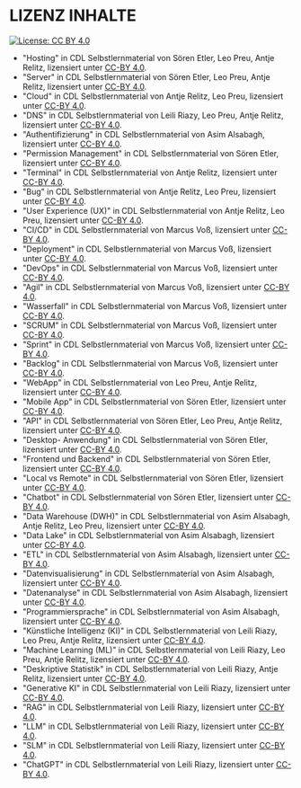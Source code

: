 # LIZENZ INHALTE

[![License: CC BY 4.0](https://img.shields.io/badge/License-CC%20BY%204.0-lightgrey.svg)](https://creativecommons.org/licenses/by/4.0/deed.de)

- "Hosting" in CDL Selbstlernmaterial von Sören Etler, Leo Preu, Antje Relitz, lizensiert unter [CC-BY 4.0](https://creativecommons.org/licenses/by/4.0/deed.de).
- "Server" in CDL Selbstlernmaterial von Sören Etler, Leo Preu, Antje Relitz, lizensiert unter [CC-BY 4.0](https://creativecommons.org/licenses/by/4.0/deed.de).
- "Cloud" in CDL Selbstlernmaterial von Antje Relitz, Leo Preu, lizensiert unter [CC-BY 4.0](https://creativecommons.org/licenses/by/4.0/deed.de).
- "DNS" in CDL Selbstlernmaterial von Leili Riazy, Leo Preu, Antje Relitz, lizensiert unter [CC-BY 4.0](https://creativecommons.org/licenses/by/4.0/deed.de).
- "Authentifizierung" in CDL Selbstlernmaterial von Asim Alsabagh, lizensiert unter [CC-BY 4.0](https://creativecommons.org/licenses/by/4.0/deed.de).
- "Permission Management" in CDL Selbstlernmaterial von Sören Etler, lizensiert unter [CC-BY 4.0](https://creativecommons.org/licenses/by/4.0/deed.de).
- "Terminal" in CDL Selbstlernmaterial von Antje Relitz, lizensiert unter [CC-BY 4.0](https://creativecommons.org/licenses/by/4.0/deed.de).
- "Bug" in CDL Selbstlernmaterial von Antje Relitz, Leo Preu, lizensiert unter [CC-BY 4.0](https://creativecommons.org/licenses/by/4.0/deed.de).
- "User Experience (UX)" in CDL Selbstlernmaterial von Antje Relitz, Leo Preu, lizensiert unter [CC-BY 4.0](https://creativecommons.org/licenses/by/4.0/deed.de).
- "CI/CD" in CDL Selbstlernmaterial von Marcus Voß, lizensiert unter [CC-BY 4.0](https://creativecommons.org/licenses/by/4.0/deed.de).
- "Deployment" in CDL Selbstlernmaterial von Marcus Voß, lizensiert unter [CC-BY 4.0](https://creativecommons.org/licenses/by/4.0/deed.de).
- "DevOps" in CDL Selbstlernmaterial von Marcus Voß, lizensiert unter [CC-BY 4.0](https://creativecommons.org/licenses/by/4.0/deed.de).
- "Agil" in CDL Selbstlernmaterial von Marcus Voß, lizensiert unter [CC-BY 4.0](https://creativecommons.org/licenses/by/4.0/deed.de).
- "Wasserfall" in CDL Selbstlernmaterial von Marcus Voß, lizensiert unter [CC-BY 4.0](https://creativecommons.org/licenses/by/4.0/deed.de).
- "SCRUM" in CDL Selbstlernmaterial von Marcus Voß, lizensiert unter [CC-BY 4.0](https://creativecommons.org/licenses/by/4.0/deed.de).
- "Sprint" in CDL Selbstlernmaterial von Marcus Voß, lizensiert unter [CC-BY 4.0](https://creativecommons.org/licenses/by/4.0/deed.de).
- "Backlog" in CDL Selbstlernmaterial von Marcus Voß, lizensiert unter [CC-BY 4.0](https://creativecommons.org/licenses/by/4.0/deed.de).
- "WebApp" in CDL Selbstlernmaterial von Leo Preu, Antje Relitz, lizensiert unter [CC-BY 4.0](https://creativecommons.org/licenses/by/4.0/deed.de).
- "Mobile App" in CDL Selbstlernmaterial von Sören Etler, lizensiert unter [CC-BY 4.0](https://creativecommons.org/licenses/by/4.0/deed.de).
- "API" in CDL Selbstlernmaterial von Sören Etler, Leo Preu, Antje Relitz, lizensiert unter [CC-BY 4.0](https://creativecommons.org/licenses/by/4.0/deed.de).
- "Desktop- Anwendung" in CDL Selbstlernmaterial von Sören Etler, lizensiert unter [CC-BY 4.0](https://creativecommons.org/licenses/by/4.0/deed.de).
- "Frontend und Backend" in CDL Selbstlernmaterial von Sören Etler, lizensiert unter [CC-BY 4.0](https://creativecommons.org/licenses/by/4.0/deed.de).
- "Local vs Remote" in CDL Selbstlernmaterial von Sören Etler, lizensiert unter [CC-BY 4.0](https://creativecommons.org/licenses/by/4.0/deed.de).
- "Chatbot" in CDL Selbstlernmaterial von Sören Etler, lizensiert unter [CC-BY 4.0](https://creativecommons.org/licenses/by/4.0/deed.de).
- "Data Warehouse (DWH)" in CDL Selbstlernmaterial von Asim Alsabagh, Antje Relitz, Leo Preu, lizensiert unter [CC-BY 4.0](https://creativecommons.org/licenses/by/4.0/deed.de).
- "Data Lake" in CDL Selbstlernmaterial von Asim Alsabagh, lizensiert unter [CC-BY 4.0](https://creativecommons.org/licenses/by/4.0/deed.de).
- "ETL" in CDL Selbstlernmaterial von Asim Alsabagh, lizensiert unter [CC-BY 4.0](https://creativecommons.org/licenses/by/4.0/deed.de).
- "Datenvisualisierung" in CDL Selbstlernmaterial von Asim Alsabagh, lizensiert unter [CC-BY 4.0](https://creativecommons.org/licenses/by/4.0/deed.de).
- "Datenanalyse" in CDL Selbstlernmaterial von Asim Alsabagh, lizensiert unter [CC-BY 4.0](https://creativecommons.org/licenses/by/4.0/deed.de).
- "Programmiersprache" in CDL Selbstlernmaterial von Asim Alsabagh, lizensiert unter [CC-BY 4.0](https://creativecommons.org/licenses/by/4.0/deed.de).
- "Künstliche Intelligenz (KI)" in CDL Selbstlernmaterial von Leili Riazy, Leo Preu, Antje Relitz, lizensiert unter [CC-BY 4.0](https://creativecommons.org/licenses/by/4.0/deed.de).
- "Machine Learning (ML)" in CDL Selbstlernmaterial von Leili Riazy, Leo Preu, Antje Relitz, lizensiert unter [CC-BY 4.0](https://creativecommons.org/licenses/by/4.0/deed.de).
- "Deskriptive Statistik" in CDL Selbstlernmaterial von Leili Riazy, Antje Relitz, lizensiert unter [CC-BY 4.0](https://creativecommons.org/licenses/by/4.0/deed.de).
- "Generative KI" in CDL Selbstlernmaterial von Leili Riazy, lizensiert unter [CC-BY 4.0](https://creativecommons.org/licenses/by/4.0/deed.de).
- "RAG" in CDL Selbstlernmaterial von Leili Riazy, lizensiert unter [CC-BY 4.0](https://creativecommons.org/licenses/by/4.0/deed.de).
- "LLM" in CDL Selbstlernmaterial von Leili Riazy, lizensiert unter [CC-BY 4.0](https://creativecommons.org/licenses/by/4.0/deed.de).
- "SLM" in CDL Selbstlernmaterial von Leili Riazy, lizensiert unter [CC-BY 4.0](https://creativecommons.org/licenses/by/4.0/deed.de).
- "ChatGPT" in CDL Selbstlernmaterial von Leili Riazy, lizensiert unter [CC-BY 4.0](https://creativecommons.org/licenses/by/4.0/deed.de).
